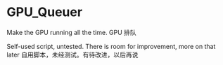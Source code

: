 # GPU_Queuer
Make the GPU running all the time. GPU 排队

Self-used script, untested. There is room for improvement, more on that later
自用脚本，未经测试。有待改进，以后再说